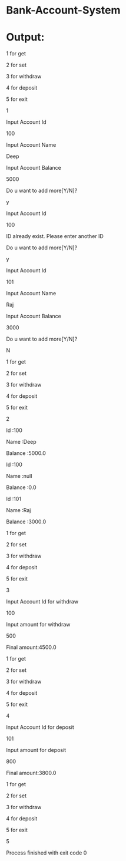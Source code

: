 # Bank-Account-System
# Output:

1 for get

2 for set

3 for withdraw

4 for deposit

5 for exit

1

Input Account Id

100

Input Account Name

Deep

Input Account Balance

5000

Do u want to add more[Y/N]?

y

Input Account Id

100

ID already exist. Please enter another ID

Do u want to add more[Y/N]?

y

Input Account Id

101

Input Account Name

Raj

Input Account Balance

3000

Do u want to add more[Y/N]?

N

1 for get

2 for set

3 for withdraw

4 for deposit

5 for exit

2

Id :100

Name :Deep

Balance :5000.0

Id :100

Name :null

Balance :0.0

Id :101

Name :Raj

Balance :3000.0

1 for get

2 for set

3 for withdraw

4 for deposit

5 for exit

3

Input Account Id for withdraw

100

Input amount for withdraw

500

Final amount:4500.0

1 for get

2 for set

3 for withdraw

4 for deposit

5 for exit

4

Input Account Id for deposit

101

Input amount for deposit

800

Final amount:3800.0

1 for get

2 for set

3 for withdraw


4 for deposit

5 for exit

5


Process finished with exit code 0
